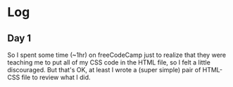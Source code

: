 
# Log

## Day 1
So I spent some time (~1hr) on freeCodeCamp just to realize that they were teaching me to put all of my CSS code in the HTML file, so I felt a little discouraged. But that's OK, at least I wrote a (super simple) pair of HTML-CSS file to review what I did.
